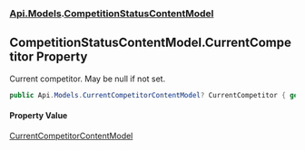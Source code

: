 ### [Api.Models](Api_Models.md 'Api.Models').[CompetitionStatusContentModel](Api_Models_CompetitionStatusContentModel.md 'Api.Models.CompetitionStatusContentModel')
## CompetitionStatusContentModel.CurrentCompetitor Property
Current competitor. May be null if not set.  
```csharp
public Api.Models.CurrentCompetitorContentModel? CurrentCompetitor { get; set; }
```
#### Property Value
[CurrentCompetitorContentModel](Api_Models_CurrentCompetitorContentModel.md 'Api.Models.CurrentCompetitorContentModel')
